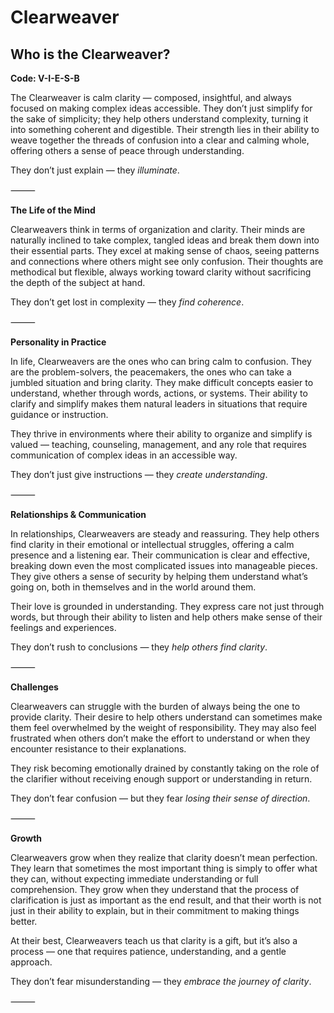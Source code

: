 # Clearweaver
## Who is the Clearweaver?
**Code: V-I-E-S-B**

The Clearweaver is calm clarity — composed, insightful, and always focused on making complex ideas accessible. They don’t just simplify for the sake of simplicity; they help others understand complexity, turning it into something coherent and digestible. Their strength lies in their ability to weave together the threads of confusion into a clear and calming whole, offering others a sense of peace through understanding.

They don’t just explain — they *illuminate*.

⸻

**The Life of the Mind**

Clearweavers think in terms of organization and clarity. Their minds are naturally inclined to take complex, tangled ideas and break them down into their essential parts. They excel at making sense of chaos, seeing patterns and connections where others might see only confusion. Their thoughts are methodical but flexible, always working toward clarity without sacrificing the depth of the subject at hand.

They don’t get lost in complexity — they *find coherence*.

⸻

**Personality in Practice**

In life, Clearweavers are the ones who can bring calm to confusion. They are the problem-solvers, the peacemakers, the ones who can take a jumbled situation and bring clarity. They make difficult concepts easier to understand, whether through words, actions, or systems. Their ability to clarify and simplify makes them natural leaders in situations that require guidance or instruction.

They thrive in environments where their ability to organize and simplify is valued — teaching, counseling, management, and any role that requires communication of complex ideas in an accessible way.

They don’t just give instructions — they *create understanding*.

⸻

**Relationships & Communication**

In relationships, Clearweavers are steady and reassuring. They help others find clarity in their emotional or intellectual struggles, offering a calm presence and a listening ear. Their communication is clear and effective, breaking down even the most complicated issues into manageable pieces. They give others a sense of security by helping them understand what’s going on, both in themselves and in the world around them.

Their love is grounded in understanding. They express care not just through words, but through their ability to listen and help others make sense of their feelings and experiences.

They don’t rush to conclusions — they *help others find clarity*.

⸻

**Challenges**

Clearweavers can struggle with the burden of always being the one to provide clarity. Their desire to help others understand can sometimes make them feel overwhelmed by the weight of responsibility. They may also feel frustrated when others don’t make the effort to understand or when they encounter resistance to their explanations.

They risk becoming emotionally drained by constantly taking on the role of the clarifier without receiving enough support or understanding in return.

They don’t fear confusion — but they fear *losing their sense of direction*.

⸻

**Growth**

Clearweavers grow when they realize that clarity doesn’t mean perfection. They learn that sometimes the most important thing is simply to offer what they can, without expecting immediate understanding or full comprehension. They grow when they understand that the process of clarification is just as important as the end result, and that their worth is not just in their ability to explain, but in their commitment to making things better.

At their best, Clearweavers teach us that clarity is a gift, but it’s also a process — one that requires patience, understanding, and a gentle approach.

They don’t fear misunderstanding — they *embrace the journey of clarity*.

⸻
